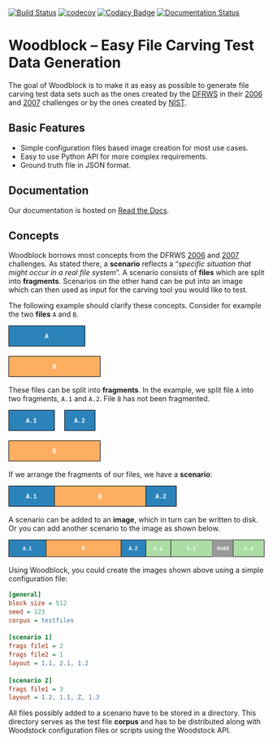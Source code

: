 [![Build Status](https://travis-ci.org/fkie-cad/woodblock.svg?branch=master)](https://travis-ci.org/fkie-cad/woodblock)
[![codecov](https://codecov.io/gh/fkie-cad/woodblock/branch/master/graph/badge.svg)](https://codecov.io/gh/fkie-cad/woodblock)
[![Codacy Badge](https://api.codacy.com/project/badge/Grade/330a44b0155f4c989c581485799ae8e9)](https://app.codacy.com/app/0x4d4c/woodblock?utm_source=github.com&utm_medium=referral&utm_content=fkie-cad/woodblock&utm_campaign=Badge_Grade_Settings)
[![Documentation Status](https://readthedocs.org/projects/woodblock/badge/?version=latest)](https://woodblock.readthedocs.io/en/latest/?badge=latest)

# Woodblock – Easy File Carving Test Data Generation

The goal of Woodblock is to make it as easy as possible to generate file carving test data
sets such as the ones created by the [DFRWS](https://www.dfrws.org/) in their
[2006](http://old.dfrws.org/2006/challenge/) and [2007](http://old.dfrws.org/2007/challenge/)
challenges or by the ones created by
[NIST](https://www.nist.gov/itl/ssd/software-quality-group/computer-forensics-tool-testing-program-cftt/cftt-technical-0).

## Basic Features

*  Simple configuration files based image creation for most use cases.
*  Easy to use Python API for more complex requirements.
*  Ground truth file in JSON format.

## Documentation

Our documentation is hosted on  [Read the Docs](https://woodblock.readthedocs.io/en/latest/index.html).

## Concepts
Woodblock borrows most concepts from the DFRWS [2006](http://old.dfrws.org/2006/challenge/)
and [2007](http://old.dfrws.org/2006/challenge/) challenges. As stated there,
a **scenario** reflects a “*specific situation that might occur in a real file system*”.
A scenario consists of **files** which are split into **fragments**. Scenarios on the
other hand can be put into an image which can then used as input for the carving tool
you would like to test.

The following example should clarify these concepts. Consider for example the two
**files** `A` and `B`.

![two files](docs/images/two_files.png "two files, A and B")

These files can be split into **fragments**. In the example, we split file `A` into two
fragments, `A.1` and `A.2`. File `B` has not been fragmented.

![two files fragmented](docs/images/two_files_fragmented.png "two files, A and B, A is fragmented")

If we arrange the fragments of our files, we have a **scenario**:

![example scenario](docs/images/scenario_example-01.png "a simple scenario")

A scenario can be added to an **image**, which in turn can be written to disk. Or you can
add another scenario to the image as shown below.

![example image with two scenarios](docs/images/scenario_example-03.png "an image with two scenarios")

Using Woodblock, you could create the images shown above using a simple configuration file:

```ini
[general]
block size = 512
seed = 123
corpus = testfiles

[scenario 1]
frags file1 = 2
frags file2 = 1
layout = 1.1, 2.1, 1.2

[scenario 2]
frags file1 = 3
layout = 1.2, 1.1, Z, 1.3
```

All files possibly added to a scenario have to be stored in a directory. This
directory serves as the test file **corpus** and has to be distributed along
with Woodstock configuration files or scripts using the Woodstock API.
